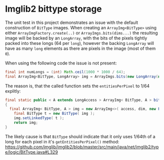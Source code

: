 # Imglib2 bittype storage 

The unit test in this project demonstrates an issue with the default construction of `BitType` images. When creating an `ArrayImg<BitType>` using either  `ArrayImgFactory.create(..)` or `ArrayImgs.bits(dims...)` the resulting image will be backed by an `LongArray`, with the bits of the pixels tightly packed into these longs (64 per `long`), however the backing `LongArray` will have as many `long` elements as there are pixels in the image (most of them `0`).

When using the following code the issue is not present:   
```java
final int numLongs = (int) Math.ceil(1000 * 1000 / 64);
final ArrayImg<BitType, LongArray> img = ArrayImgs.bits(new LongArray(new long[numLongs]), 1000, 1000);
```
The reason is, that the called function sets the `entitiesPerPixel` to 1/64 explitly:
	
```java
final static public < A extends LongAccess > ArrayImg< BitType, A > bits( final A access, final long... dim )
{
  final ArrayImg< BitType, A > img = new ArrayImg<>( access, dim, new Fraction( 1, 64 ) );
	final BitType t = new BitType( img );
	img.setLinkedType( t );
	return img;
}
```
The likely cause is that `BitType` should indicate that it only uses 1/64th of a long for each pixel in it's `getEntitiesPerPixel()` method: https://github.com/imglib/imglib2/blob/master/src/main/java/net/imglib2/type/logic/BitType.java#L329
